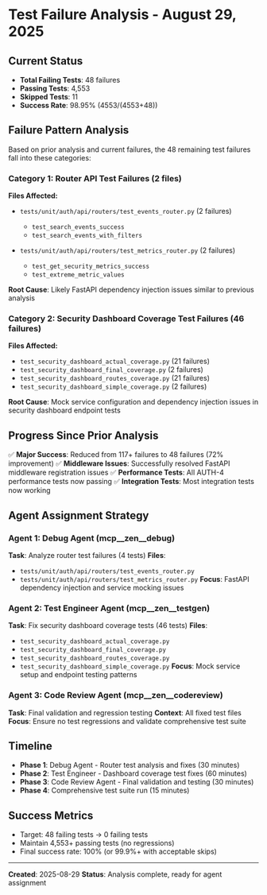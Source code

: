 # Test Failure Analysis - August 29, 2025

## Current Status
- **Total Failing Tests**: 48 failures
- **Passing Tests**: 4,553 
- **Skipped Tests**: 11
- **Success Rate**: 98.95% (4553/(4553+48))

## Failure Pattern Analysis

Based on prior analysis and current failures, the 48 remaining test failures fall into these categories:

### Category 1: Router API Test Failures (2 files)
**Files Affected:**
- `tests/unit/auth/api/routers/test_events_router.py` (2 failures)
  - `test_search_events_success`
  - `test_search_events_with_filters`

- `tests/unit/auth/api/routers/test_metrics_router.py` (2 failures)
  - `test_get_security_metrics_success` 
  - `test_extreme_metric_values`

**Root Cause**: Likely FastAPI dependency injection issues similar to previous analysis

### Category 2: Security Dashboard Coverage Test Failures (46 failures)
**Files Affected:**
- `test_security_dashboard_actual_coverage.py` (21 failures)
- `test_security_dashboard_final_coverage.py` (2 failures)  
- `test_security_dashboard_routes_coverage.py` (21 failures)
- `test_security_dashboard_simple_coverage.py` (2 failures)

**Root Cause**: Mock service configuration and dependency injection issues in security dashboard endpoint tests

## Progress Since Prior Analysis
✅ **Major Success**: Reduced from 117+ failures to 48 failures (72% improvement)
✅ **Middleware Issues**: Successfully resolved FastAPI middleware registration issues
✅ **Performance Tests**: All AUTH-4 performance tests now passing
✅ **Integration Tests**: Most integration tests now working

## Agent Assignment Strategy

### Agent 1: Debug Agent (mcp__zen__debug)
**Task**: Analyze router test failures (4 tests)
**Files**: 
- `tests/unit/auth/api/routers/test_events_router.py`
- `tests/unit/auth/api/routers/test_metrics_router.py`
**Focus**: FastAPI dependency injection and service mocking issues

### Agent 2: Test Engineer Agent (mcp__zen__testgen) 
**Task**: Fix security dashboard coverage tests (46 tests)
**Files**:
- `test_security_dashboard_actual_coverage.py`
- `test_security_dashboard_final_coverage.py`
- `test_security_dashboard_routes_coverage.py` 
- `test_security_dashboard_simple_coverage.py`
**Focus**: Mock service setup and endpoint testing patterns

### Agent 3: Code Review Agent (mcp__zen__codereview)
**Task**: Final validation and regression testing
**Context**: All fixed test files
**Focus**: Ensure no test regressions and validate comprehensive test suite

## Timeline
- **Phase 1**: Debug Agent - Router test analysis and fixes (30 minutes)
- **Phase 2**: Test Engineer - Dashboard coverage test fixes (60 minutes) 
- **Phase 3**: Code Review Agent - Final validation and testing (30 minutes)
- **Phase 4**: Comprehensive test suite run (15 minutes)

## Success Metrics
- Target: 48 failing tests → 0 failing tests
- Maintain 4,553+ passing tests (no regressions)
- Final success rate: 100% (or 99.9%+ with acceptable skips)

---
**Created**: 2025-08-29
**Status**: Analysis complete, ready for agent assignment